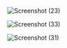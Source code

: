 














![Screenshot (23)](https://user-images.githubusercontent.com/108685775/212803327-b16bb571-f26e-4160-aac2-4c62c1d2f7d1.png)

![Screenshot (33)](https://user-images.githubusercontent.com/108685775/212803523-6082a550-4e11-4e51-8a9a-9043b02a0021.png)

![Screenshot (31)](https://user-images.githubusercontent.com/108685775/212802997-5bdad77e-2f38-46fa-9b4f-f3314cf1907e.png)



